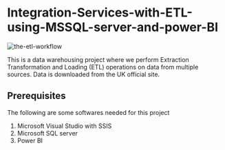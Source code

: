 # Integration-Services-with-ETL-using-MSSQL-server-and-power-BI

![the-etl-workflow](https://user-images.githubusercontent.com/68260816/214400984-618fe54a-d21c-4b2f-9f57-b565fcb35e4e.png)

This is a data warehousing project where we perform Extraction Transformation and Loading (ETL) operations on data from multiple sources.
Data is downloaded from the UK official site.  



## Prerequisites
The following are some softwares needed for this project
<ol>
<li>Microsoft Visual Studio with SSIS</li>
<li>Microsoft SQL server</li>
<li>Power BI</li>
</ol>
